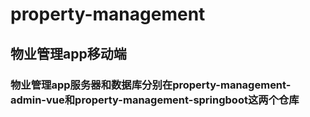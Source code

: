 # property-management

## 物业管理app移动端

### 物业管理app服务器和数据库分别在property-management-admin-vue和property-management-springboot这两个仓库
